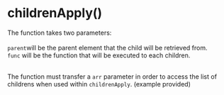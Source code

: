 # childrenApply()

The function takes two parameters:<br><br>
`parent`will be the parent element that the child will be retrieved from.<br>
`func` will be the function that will be executed to each children.<br><br>

The function must transfer a `arr` parameter in order to access the list of childrens when used within `childrenApply`. (example provided)
